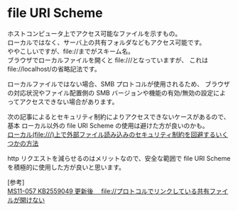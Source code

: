 # file URI Scheme

ホストコンピュータ上でアクセス可能なファイルを示すもの。  
ローカルではなく、サーバ上の共有フォルダなどもアクセス可能です。  
ややこしいですが、file://までがスキーム名。  
ブラウザでローカルファイルを開くと file:///となっていますが、
これは file://localhost/の省略記法です。

ローカルファイルではない場合、SMB プロトコルが使用されるため、
ブラウザの対応状況やファイル配置側の SMB バージョンや機能の有効/無効の設定によってアクセスできない場合があります。

次の記事によるとセキュリティ制約によりアクセスできないケースがあるので、基本 ローカル以外の file URI Scheme の使用は避けた方が良いのかも。  
[ローカル(file:///)上で外部ファイル読み込みのセキュリティ制約を回避するいくつかの方法](https://qiita.com/nissuk/items/1ede2953a8661dc59214)

http リクエストを減らせるのはメリットなので、安全な範囲で file URI Scheme を積極的に使用した方が良いと思います。

[参考]  
[MS11-057 KB2559049 更新後　 file://プロトコルでリンクしている共有ファイルが開けない](https://answers.microsoft.com/ja-jp/windows/forum/all/ms11-057-kb2559049-%E6%9B%B4%E6%96%B0%E5%BE%8C/9d18541c-faed-4cc5-bb8a-0830add7ccc1)
